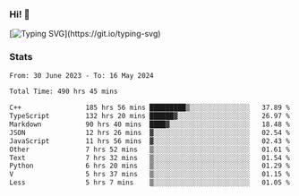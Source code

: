 ### Hi!  👋

[![Typing SVG](https://readme-typing-svg.herokuapp.com?font=Fira+Code&pause=1000&width=435&lines=Hello!+I'm+Texiwustion.)](https://git.io/typing-svg)

### Stats

<!--START_SECTION:waka-->

```txt
From: 30 June 2023 - To: 16 May 2024

Total Time: 490 hrs 45 mins

C++                185 hrs 56 mins █████████▒░░░░░░░░░░░░░░░   37.89 %
TypeScript         132 hrs 20 mins ██████▓░░░░░░░░░░░░░░░░░░   26.97 %
Markdown           90 hrs 40 mins  ████▓░░░░░░░░░░░░░░░░░░░░   18.48 %
JSON               12 hrs 26 mins  ▓░░░░░░░░░░░░░░░░░░░░░░░░   02.54 %
JavaScript         11 hrs 56 mins  ▓░░░░░░░░░░░░░░░░░░░░░░░░   02.43 %
Other              7 hrs 52 mins   ▒░░░░░░░░░░░░░░░░░░░░░░░░   01.61 %
Text               7 hrs 32 mins   ▒░░░░░░░░░░░░░░░░░░░░░░░░   01.54 %
Python             6 hrs 20 mins   ▒░░░░░░░░░░░░░░░░░░░░░░░░   01.29 %
V                  5 hrs 37 mins   ▒░░░░░░░░░░░░░░░░░░░░░░░░   01.15 %
Less               5 hrs 7 mins    ▒░░░░░░░░░░░░░░░░░░░░░░░░   01.05 %
```

<!--END_SECTION:waka-->
